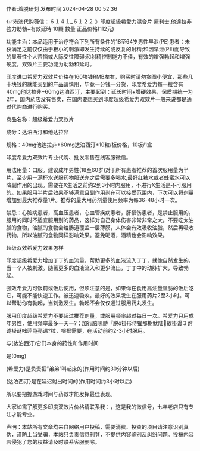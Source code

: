 <p>作者:着脱研刻 发布时间:2024-04-28 00:52:36</p>
<p>《✅港澳代购薇信：６１４１_６１２２ 》印度超級希愛力混合片 犀利士,他達拉非 強力助勃+有效延時 10顆 數量 正品价格(112元) </p>
									<p>功能主治：本品适用于治疗符合下列所有条件的18至64岁男性早泄(PE)患者：未获满足之前仅仅由于极小的刺激即发生持续的或反复的射精;和因早泄(PE)而导致的显著性个人苦恼或人际交往障碍;和射精控制能力不佳，有效的增强勃起和增强硬度，双效片主要功能为助勃和延时。</p><p></p><p>印度进口希爱力双效片价格在160块钱RMB左右，购买时请勿贪图小便宜，那些几十块钱的就能买到的产品请慎用，毕竟一分钱一分货，印度希爱力每一粒含有40mg他达拉非+60mg达泊西汀，主要起到：延长时间+增硬效果，保质期统一为2年，国内葯店没有售卖，在国内要想买到印度超级希爱力双效片一般来说都是通过代购商进行购买。</p><p></p><p>商品名称：超级希爱力双效片</p><p></p><p>成分：达泊西汀和他达拉非</p><p></p><p>规格：40mg他达拉非+60mg达泊西汀*10粒/板价格，10板/1盒</p><p></p><p>印度希爱力双效片专业代购、批发零售在线客服微信。</p><p></p><p></p><p>用法用量：口服。建议成年男性(18至60岁)对于所有患者推荐的首次服用量为半片，至少用一满杯水送服药物服送完之后需要多喝水,最好红糖水或者蜂蜜水可以降副作用的出现。需要在X生活之前约2到3小时内服用，不进行X生活是不可服用的。如果服用半片后效果不够满意且副作用尚在可以接受范围内，下次可以将剂量增加到最大推荐量1片。推荐的最大用药剂量使用频率为每36-48小时一次。</p><p></p><p>禁忌：心脏病患者，高血压患者，心血管疾病患者，肝损伤患者，是禁止服用的。服用的同时不适宜服用别的药品，这样对自己身体伤害非常非常之大。不要吃太油腻的食物，油腻的食物会给肠道覆盖一层薄膜，人体会有效吸收油脂，然后再吸收药物，所以油腻的食物同样影响效果。避免喝酒，酒精也会影响效果。</p><p></p><p>超级双效希爱力效果怎样</p><p></p><p>印度超级希爱力增加丁丁的血流量，帮助更多的血液流入丁丁，就像自然发生的，当一个人被刺激。随著更多的血液流入和更少流出，丁丁中的动脉扩大，导致勃起。</p><p></p><p>强效希爱力可饭前或饭后使用，但须注意的是，如果你在食用高油量脂肪的饭后吃它，可能不能快速工作。被迅速吸收。最好的效果发生在服用药片2至3小时。可以帮助你有勃起，当刺激发生。勃起不会仅仅通过服用药丸发生。</p><p></p><p>服用印度超级希爱力不要超过推荐剂量，或服用频率超过每日一次。希爱力只用成年男性，使用频率最多一天一?；加行脑嗉膊『脱褂形侍獾那榭鱿陆故褂谩３跗谑褂谜咄萍黾亮课?粒，根据需要，在活动前约2-3小时服用。</p><p></p><p></p><p>与(达泊西汀)它们本身的药性和作用时间</p><p></p><p>是(0mg)</p><p></p><p>(希爱力)是负责把”弟弟”叫起床的(作用时间约30分钟以后)</p><p></p><p>(达泊西汀}是在延迟射出时间的(作用时间约3小时以后)</p><p></p><p>所以要把握游戏时间与药效才能发挥最佳表现。</p><p>大家如需了解更多印度双效片价格请联系我：，这是我的微信号，七年老店只有专注才能专业。</p>				声明：本站所有文章均来自网络用户投稿，需要消费、投资的项目请注意识别真伪，谨防上当受骗，本站只负责信息刊登，不提供内容鉴别及纠纷问题。投稿内容若侵犯了您的权益请及时联系客服删除。				
